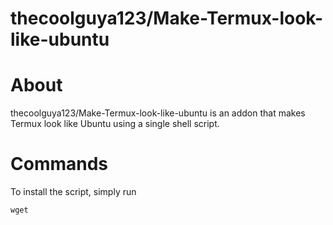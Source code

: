 # thecoolguya123/Make-Termux-look-like-ubuntu

# About
thecoolguya123/Make-Termux-look-like-ubuntu is an addon that makes Termux look like Ubuntu using a single shell script.
# Commands
To install the script, simply run
```
wget
```
